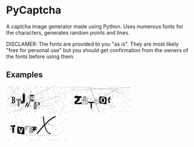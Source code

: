 # PyCaptcha

A captcha image generator made using Python.
Uses numerous fonts for the characters, generates random points and lines.

DISCLAMER: The fonts are provided to you "as is". They are most likely "free for personal use" but you should get confirmation from the owners of the fonts before using them.

## Examples

<img src="docs/1.jpg" width="33%">

<img src="docs/2.jpg" width="33%">

<img src="docs/3.jpg" width="33%">
